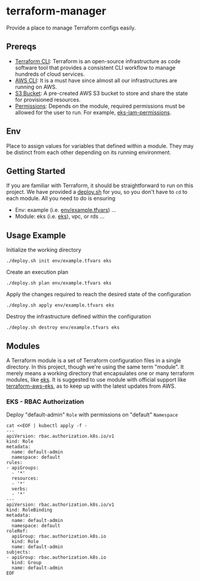 # terraform-manager

Provide a place to manage Terraform configs easily.

## Prereqs

* [Terraform CLI](https://www.terraform.io/docs/cli/index.html): Terraform is an open-source infrastructure as code software tool that provides a consistent CLI workflow to manage hundreds of cloud services.
* [AWS CLI](https://docs.aws.amazon.com/cli/latest/userguide/cli-configure-files.html): It is a must have since almost all our infrastructures are running on AWS.
* [S3 Bucket](https://docs.aws.amazon.com/AmazonS3/latest/dev/UsingBucket.html): A pre-created AWS S3 bucket to store and share the state for provisioned resources.
* [Permissions](https://aws.amazon.com/iam/features/manage-permissions/): Depends on the module, required permissions must be allowed for the user to run. For example, [eks-iam-permissions].

## Env

Place to assign values for variables that defined within a module. They may be distinct from each other depending on its running environment.

## Getting Started

If you are familiar with Terraform, it should be straightforward to run on this project. 
We have provided a [deploy.sh] for you, so you don't have to `cd` to each module. All you need to do is ensuring
- Env: example (i.e. [env/example.tfvars]) ...
- Module: eks (i.e. [eks]), vpc, or rds ...

## Usage Example

Initialize the working directory
```
./deploy.sh init env/example.tfvars eks
```

Create an execution plan
```
./deploy.sh plan env/example.tfvars eks
```

Apply the changes required to reach the desired state of the configuration
```
./deploy.sh apply env/example.tfvars eks
```

Destroy the infrastructure defined within the configuration
```
./deploy.sh destroy env/example.tfvars eks
```

## Modules

A Terraform module is a set of Terraform configuration files in a single directory. In this project, though we're using the same term "module".
It merely means a working directory that encapsulates one or many terraform modules, like [eks].
It is suggested to use module with official support like [terraform-aws-eks], as to keep up with the latest updates from AWS.


### EKS - RBAC Authorization

Deploy "default-admin" `Role` with permissions on "default" `Namespace`
```
cat <<EOF | kubectl apply -f -
---
apiVersion: rbac.authorization.k8s.io/v1
kind: Role
metadata:
  name: default-admin
  namespace: default
rules:
- apiGroups:
  - '*'
  resources:
  - '*'
  verbs:
  - '*'
---
apiVersion: rbac.authorization.k8s.io/v1
kind: RoleBinding
metadata:
  name: default-admin
  namespace: default
roleRef:
  apiGroup: rbac.authorization.k8s.io
  kind: Role
  name: default-admin
subjects:
- apiGroup: rbac.authorization.k8s.io
  kind: Group
  name: default-admin
EOF
```

<!-- MARKDOWN LINKS & IMAGES -->
[Terraform CLI]: https://www.terraform.io/docs/cli/index.html
[AWS CLI]: https://docs.aws.amazon.com/cli/latest/userguide/cli-configure-files.html
[S3 Bucket]: https://docs.aws.amazon.com/AmazonS3/latest/dev/UsingBucket.html
[Permissions]: https://aws.amazon.com/iam/features/manage-permissions
[eks-iam-permissions]: https://github.com/terraform-aws-modules/terraform-aws-eks/blob/master/docs/iam-permissions.md
[terraform-aws-eks]: https://github.com/terraform-aws-modules/terraform-aws-eks
[eks]: eks
[deploy.sh]: deploy.sh
[env/example.tfvars]: env/example.tfvars
